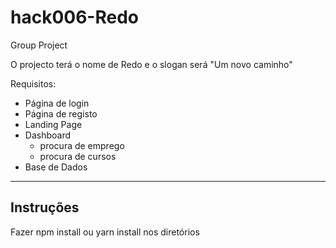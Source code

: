 # hack006-Redo
 Group Project

O projecto terá o nome de Redo e o slogan será "Um novo caminho"

Requisitos:
- Página de login
- Página de registo
- Landing Page
- Dashboard
    - procura de emprego
    - procura de cursos
- Base de Dados
---
## Instruções
Fazer npm install ou yarn install nos diretórios 
